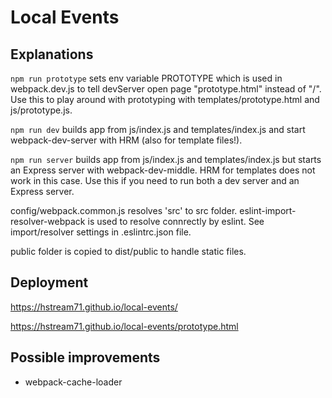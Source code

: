 # Local Events

## Explanations

`npm run prototype` sets env variable PROTOTYPE which is used in webpack.dev.js to tell devServer open page "prototype.html" instead of "/". Use this to play around with prototyping with templates/prototype.html and js/prototype.js.

`npm run dev` builds app from js/index.js and templates/index.js and start webpack-dev-server with HRM (also for template files!).

`npm run server` builds app from js/index.js and templates/index.js but starts an Express server with webpack-dev-middle. HRM for templates does not work in this case. Use this if you need to run both a dev server and an Express server.

config/webpack.common.js resolves 'src' to src folder. eslint-import-resolver-webpack is used to resolve connrectly by eslint. See import/resolver settings in .eslintrc.json file.

public folder is copied to dist/public to handle static files.

## Deployment

https://hstream71.github.io/local-events/

https://hstream71.github.io/local-events/prototype.html

## Possible improvements

- webpack-cache-loader
